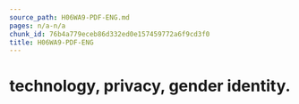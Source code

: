 ```yaml
---
source_path: H06WA9-PDF-ENG.md
pages: n/a-n/a
chunk_id: 76b4a779eceb86d332ed0e157459772a6f9cd3f0
title: H06WA9-PDF-ENG
---
```

# technology, privacy, gender identity.
